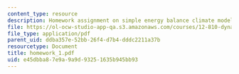 ```yaml
---
content_type: resource
description: Homework assignment on simple energy balance climate models.
file: https://ol-ocw-studio-app-qa.s3.amazonaws.com/courses/12-810-dynamics-of-the-atmosphere-spring-2008/e45dbba87e9a9a9d93251635b945bb93_homework_1.pdf
file_type: application/pdf
parent_uid: ddba357e-52bb-26f4-d7b4-dddc2211a37b
resourcetype: Document
title: homework_1.pdf
uid: e45dbba8-7e9a-9a9d-9325-1635b945bb93
---
```

